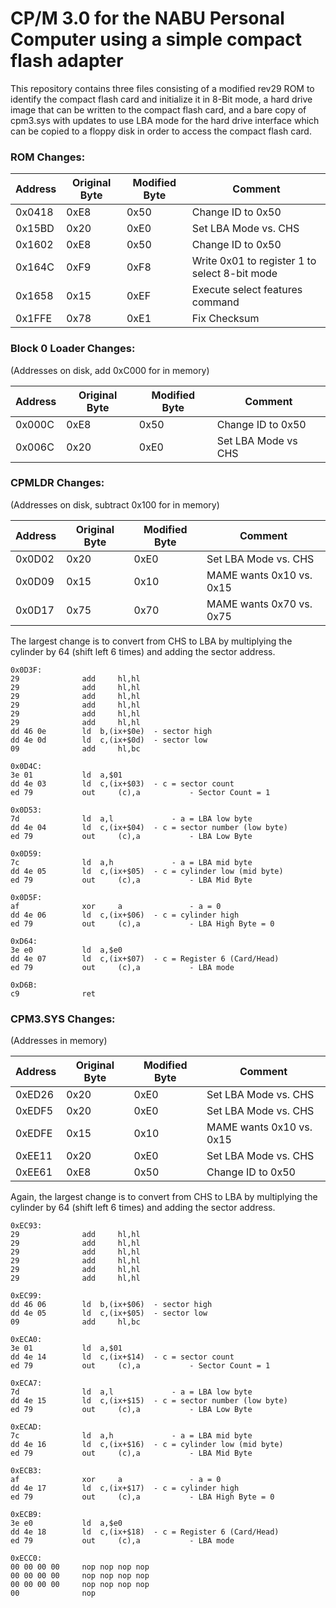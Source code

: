 # CP/M 3.0 for the NABU Personal Computer using a simple compact flash adapter

This repository contains three files consisting of a modified rev29 ROM to identify the compact flash card and initialize it in 8-Bit mode, a hard drive image that can be written to the compact flash card, and a bare copy of cpm3.sys with updates to use LBA mode for the hard drive interface which can be copied to a floppy disk in order to access the compact flash card.

### ROM Changes:

| Address | Original Byte | Modified Byte | Comment |
| ------- | ------------- | ------------- | ------- |
| 0x0418  | 0xE8  | 0x50  | Change ID to 0x50 |
| 0x15BD  | 0x20  | 0xE0  | Set LBA Mode vs. CHS |
| 0x1602  | 0xE8  | 0x50  | Change ID to 0x50 |
| 0x164C  | 0xF9  | 0xF8  | Write 0x01 to register 1 to select 8-bit mode |
| 0x1658  | 0x15  | 0xEF  | Execute select features command |
| 0x1FFE  | 0x78  | 0xE1  | Fix Checksum |

### Block 0 Loader Changes:
(Addresses on disk, add 0xC000 for in memory)

| Address | Original Byte | Modified Byte | Comment |
| ------- | ------------- | ------------- | ------- |
| 0x000C  | 0xE8  | 0x50  | Change ID to 0x50 |
| 0x006C  | 0x20  | 0xE0  | Set LBA Mode vs CHS |

### CPMLDR Changes:
(Addresses on disk, subtract 0x100 for in memory)

| Address | Original Byte | Modified Byte | Comment |
| ------- | ------------- | ------------- | ------- |
| 0x0D02  | 0x20  | 0xE0  | Set LBA Mode vs. CHS |
| 0x0D09  | 0x15  | 0x10  | MAME wants 0x10 vs. 0x15 |
| 0x0D17  | 0x75  | 0x70  | MAME wants 0x70 vs. 0x75 |

The largest change is to convert from CHS to LBA by multiplying the cylinder by 64 (shift left 6 times) and adding the sector address.

```
0x0D3F:
29              add     hl,hl
29              add     hl,hl
29              add     hl,hl
29              add     hl,hl
29              add     hl,hl
29              add     hl,hl
dd 46 0e        ld	b,(ix+$0e)	- sector high
dd 4e 0d        ld	c,(ix+$0d)	- sector low
09              add     hl,bc

0x0D4C:
3e 01           ld	a,$01
dd 4e 03        ld	c,(ix+$03)	- c = sector count
ed 79           out     (c),a           - Sector Count = 1

0x0D53:
7d              ld	a,l             - a = LBA low byte
dd 4e 04        ld	c,(ix+$04)	- c = sector number (low byte)
ed 79           out     (c),a           - LBA Low Byte

0x0D59:
7c              ld	a,h             - a = LBA mid byte
dd 4e 05        ld	c,(ix+$05)	- c = cylinder low (mid byte)
ed 79           out     (c),a           - LBA Mid Byte

0x0D5F:
af              xor     a               - a = 0
dd 4e 06        ld	c,(ix+$06)	- c = cylinder high
ed 79           out     (c),a           - LBA High Byte = 0

0xD64:
3e e0           ld	a,$e0
dd 4e 07        ld	c,(ix+$07)	- c = Register 6 (Card/Head)
ed 79           out     (c),a           - LBA mode

0xD6B:
c9              ret
```

### CPM3.SYS Changes:
(Addresses in memory)

| Address | Original Byte | Modified Byte | Comment |
| ------- | ------------- | ------------- | ------- |
| 0xED26  | 0x20  | 0xE0  | Set LBA Mode vs. CHS |
| 0xEDF5  | 0x20  | 0xE0  | Set LBA Mode vs. CHS |
| 0xEDFE  | 0x15  | 0x10  | MAME wants 0x10 vs. 0x15 |
| 0xEE11  | 0x20  | 0xE0  | Set LBA Mode vs. CHS |
| 0xEE61  | 0xE8  | 0x50  | Change ID to 0x50 |

Again, the largest change is to convert from CHS to LBA by multiplying the cylinder by 64 (shift left 6 times) and adding the sector address.

```
0xEC93:
29              add     hl,hl
29              add     hl,hl
29              add     hl,hl
29              add     hl,hl
29              add     hl,hl
29              add     hl,hl

0xEC99:
dd 46 06        ld	b,(ix+$06)	- sector high
dd 4e 05        ld	c,(ix+$05)	- sector low
09              add     hl,bc

0xECA0:
3e 01           ld	a,$01
dd 4e 14        ld	c,(ix+$14)	- c = sector count
ed 79           out     (c),a           - Sector Count = 1

0xECA7:
7d              ld	a,l             - a = LBA low byte
dd 4e 15        ld	c,(ix+$15)	- c = sector number (low byte)
ed 79           out     (c),a           - LBA Low Byte

0xECAD:
7c              ld	a,h             - a = LBA mid byte
dd 4e 16        ld	c,(ix+$16)	- c = cylinder low (mid byte)
ed 79           out     (c),a           - LBA Mid Byte

0xECB3:
af              xor     a               - a = 0
dd 4e 17        ld	c,(ix+$17)	- c = cylinder high
ed 79           out     (c),a           - LBA High Byte = 0

0xECB9:
3e e0           ld	a,$e0
dd 4e 18        ld	c,(ix+$18)	- c = Register 6 (Card/Head)
ed 79           out     (c),a           - LBA mode

0xECC0:
00 00 00 00     nop nop nop nop
00 00 00 00     nop nop nop nop
00 00 00 00     nop nop nop nop
00              nop
```


